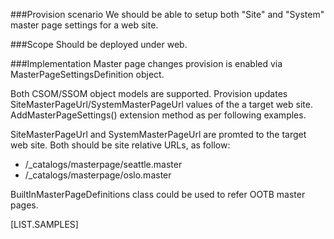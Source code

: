 <properties
	  pageTitle="MasterPageSettingsDefinition"
    pageName="MasterPageSettingsDefinition"
    parentPageId="12771"
/>

###Provision scenario
We should be able to setup both "Site" and "System" master page settings for a web site.

###Scope
Should be deployed under web.

###Implementation
Master page changes provision is enabled via MasterPageSettingsDefinition object.

Both CSOM/SSOM object models are supported. Provision updates SiteMasterPageUrl/SystemMasterPageUrl  values of the a target web site. AddMasterPageSettings() extension method as per following examples.

SiteMasterPageUrl and SystemMasterPageUrl are promted to the target web site. Both should be site relative URLs, as follow:

* /_catalogs/masterpage/seattle.master
* /_catalogs/masterpage/oslo.master

BuiltInMasterPageDefinitions class could be used to refer OOTB master pages.

[LIST.SAMPLES]